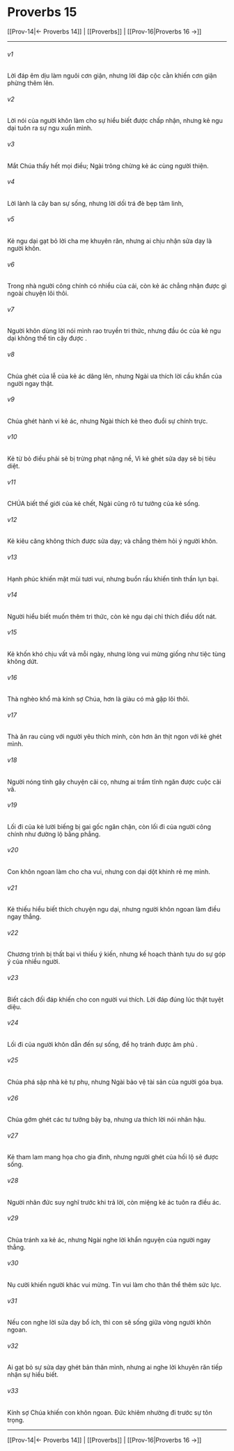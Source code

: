 # Proverbs 15

[[Prov-14|← Proverbs 14]] | [[Proverbs]] | [[Prov-16|Proverbs 16 →]]
***



###### v1 
Lời đáp êm dịu làm nguôi cơn giận, nhưng lời đáp cộc cằn khiến cơn giận phừng thêm lên. 

###### v2 
Lời nói của người khôn làm cho sự hiểu biết được chấp nhận, nhưng kẻ ngu dại tuôn ra sự ngu xuẩn mình. 

###### v3 
Mắt Chúa thấy hết mọi điều; Ngài trông chừng kẻ ác cùng người thiện. 

###### v4 
Lời lành là cây ban sự sống, nhưng lời dối trá đè bẹp tâm linh, 

###### v5 
Kẻ ngu dại gạt bỏ lời cha mẹ khuyên răn, nhưng ai chịu nhận sửa dạy là người khôn. 

###### v6 
Trong nhà người công chính có nhiều của cải, còn kẻ ác chẳng nhận được gì ngoài chuyện lôi thôi. 

###### v7 
Người khôn dùng lời nói mình rao truyền tri thức, nhưng đầu óc của kẻ ngu dại không thể tin cậy được . 

###### v8 
Chúa ghét của lễ của kẻ ác dâng lên, nhưng Ngài ưa thích lời cầu khẩn của người ngay thật. 

###### v9 
Chúa ghét hành vi kẻ ác, nhưng Ngài thích kẻ theo đuổi sự chính trực. 

###### v10 
Kẻ từ bỏ điều phải sẽ bị trừng phạt nặng nề, Vì kẻ ghét sửa dạy sẽ bị tiêu diệt. 

###### v11 
CHÚA biết thế giới của kẻ chết, Ngài cũng rõ tư tưởng của kẻ sống. 

###### v12 
Kẻ kiêu căng không thích được sửa dạy; và chẳng thèm hỏi ý người khôn. 

###### v13 
Hạnh phúc khiến mặt mũi tươi vui, nhưng buồn rầu khiến tinh thần lụn bại. 

###### v14 
Người hiểu biết muốn thêm tri thức, còn kẻ ngu dại chỉ thích điều dốt nát. 

###### v15 
Kẻ khốn khó chịu vất vả mỗi ngày, nhưng lòng vui mừng giống như tiệc tùng không dứt. 

###### v16 
Thà nghèo khổ mà kính sợ Chúa, hơn là giàu có mà gặp lôi thôi. 

###### v17 
Thà ăn rau cùng với người yêu thích mình, còn hơn ăn thịt ngon với kẻ ghét mình. 

###### v18 
Người nóng tính gây chuyện cãi cọ, nhưng ai trầm tĩnh ngăn được cuộc cãi vã. 

###### v19 
Lối đi của kẻ lười biếng bị gai gốc ngăn chận, còn lối đi của người công chính như đường lộ bằng phẳng. 

###### v20 
Con khôn ngoan làm cho cha vui, nhưng con dại dột khinh rẻ mẹ mình. 

###### v21 
Kẻ thiếu hiểu biết thích chuyện ngu dại, nhưng người khôn ngoan làm điều ngay thẳng. 

###### v22 
Chương trình bị thất bại vì thiếu ý kiến, nhưng kế hoạch thành tựu do sự góp ý của nhiều người. 

###### v23 
Biết cách đối đáp khiến cho con người vui thích. Lời đáp đúng lúc thật tuyệt diệu. 

###### v24 
Lối đi của người khôn dẫn đến sự sống, để họ tránh được âm phủ . 

###### v25 
Chúa phá sập nhà kẻ tự phụ, nhưng Ngài bảo vệ tài sản của người góa bụa. 

###### v26 
Chúa gớm ghét các tư tưởng bậy bạ, nhưng ưa thích lời nói nhân hậu. 

###### v27 
Kẻ tham lam mang họa cho gia đình, nhưng người ghét của hối lộ sẽ được sống. 

###### v28 
Người nhân đức suy nghĩ trước khi trả lời, còn miệng kẻ ác tuôn ra điều ác. 

###### v29 
Chúa tránh xa kẻ ác, nhưng Ngài nghe lời khẩn nguyện của người ngay thẳng. 

###### v30 
Nụ cười khiến người khác vui mừng. Tin vui làm cho thân thể thêm sức lực. 

###### v31 
Nếu con nghe lời sửa dạy bổ ích, thì con sẽ sống giữa vòng người khôn ngoan. 

###### v32 
Ai gạt bỏ sự sửa dạy ghét bản thân mình, nhưng ai nghe lời khuyên răn tiếp nhận sự hiểu biết. 

###### v33 
Kính sợ Chúa khiến con khôn ngoan. Đức khiêm nhường đi trước sự tôn trọng.

***
[[Prov-14|← Proverbs 14]] | [[Proverbs]] | [[Prov-16|Proverbs 16 →]]
